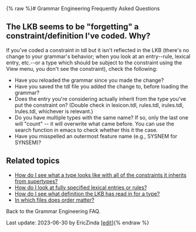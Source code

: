 {% raw %}# Grammar Engineering Frequently Asked Questions

## The LKB seems to be "forgetting" a constraint/definition I've coded. Why?

If you've coded a constraint in tdl but it isn't reflected in the LKB
(there's no change to your grammar's behavior; when you look at an
entry--rule, lexical entry, etc.--or a type which should be subject to
the constraint using the View menu, you don't see the constraint), check
the following:

- Have you reloaded the grammar since you made the change?
- Have you saved the tdl file you added the change to, before loading
the grammar?
- Does the entry you're considering actually inherit from the type
you've put the constraint on? (Double check in lexicon.tdl,
rules.tdl, irules.tdl, lrules.tdl, whichever is relevant.)
- Do you have multiple types with the same name? If so, only the last
one will "count" -- it will overwrite what came before. You can use
the search function in emacs to check whether this it the case.
- Have you misspelled an outermost feature name (e.g., SYSNEM for
SYNSEM)?

## Related topics

- [How do I see what a type looks like with all of the constraints it
inherits from supertypes?](https://delph-in.github.io/docs/matrix/GeFaqExpandedType)
- [How do I look at fully specified lexical entries or
rules?](https://delph-in.github.io/docs/matrix/GeFaqViewEntry)
- [How do I see what definition the LKB has read in for a
type?](https://delph-in.github.io/docs/matrix/GeFaqViewType)
- [In which files does order matter?](https://delph-in.github.io/docs/matrix/GeFaqOrderMatters)

Back to the Grammar Engineering FAQ.

Last update: 2023-06-30 by EricZinda [[edit](https://github.com/delph-in/docs/wiki/GeFaqForgottenConstraint/_edit)]{% endraw %}